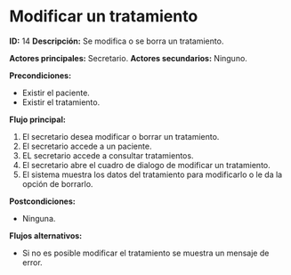 # **Modificar un tratamiento**
**ID:** 14 **Descripción:** Se modifica o se borra un tratamiento.

**Actores principales:** Secretario.    **Actores secundarios:** Ninguno.

**Precondiciones:**
- Existir el paciente.
- Existir el tratamiento.

**Flujo principal:**
1. El secretario desea modificar o borrar un tratamiento.
2. El secretario accede a un paciente.
3. EL secretario accede a consultar tratamientos.
4. El secretario abre el cuadro de dialogo de modificar un tratamiento.
5. El sistema muestra los datos del tratamiento para modificarlo o le da la opción de borrarlo.


**Postcondiciones:**
- Ninguna.

**Flujos alternativos:**
- Si no es posible modificar el tratamiento se muestra un mensaje de error.

